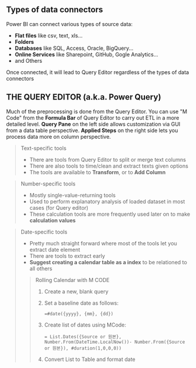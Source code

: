 ## Types of data connectors

Power BI can connect various types of source data:

- **Flat files** like csv, text, xls...
- **Folders**
- **Databases** like SQL, Access, Oracle, BigQuery...
- **Online Services** like Sharepoint, GitHub, Gogle Analytics...
- and Others

Once connected, it will lead to Query Editor regardless of the types of data connectors



## THE QUERY EDITOR (a.k.a. Power Query)

Much of the preprocessing is done from the Query Editor.
You can use "M Code" from the **Formula Bar** of Query Editor to carry out ETL in a more detailed level.
**Query Pane** on the left side allows customization via GUI from a data table perspective.
**Applied Steps** on the right side lets you process data more on column perspective.

> Text-specific tools
>
> - There are tools from Query Editor to split or merge text columns
> - There are also tools to time/clean and extract texts given options
> - The tools are available to **Transform**, or to **Add Column**

> Number-specific tools
>
> - Mostly single-value-returning tools
> - Used to perform explanatory analysis of loaded dataset in most cases (for Query editor)
> - These calculation tools are more frequently used later on to make **calculation values**

> Date-specific tools
>
> - Pretty much straight forward where most of the tools let you extract date element
> - There are tools to extract early
> - **Suggest creating a calendar table as a index** to be relationed to all others
>
> > Rolling Calendar with M CODE
> >
> > 1. Create a new, blank query
> >
> > 2. Set a baseline date as follows:
> >
> >    ```mcode
> >    =#date({yyyy}, {mm}, {dd})
> >    ```
> >
> > 3. Create list of dates using MCode:
> >
> >    ```Mcode
> >    = List.Dates({Source or 원본}, Number.From(DateTime.LocalNow())- Number.From({Source or 원본}), #duration(1,0,0,0))
> >    ```
> >
> > 4. Convert List to Table and format date



